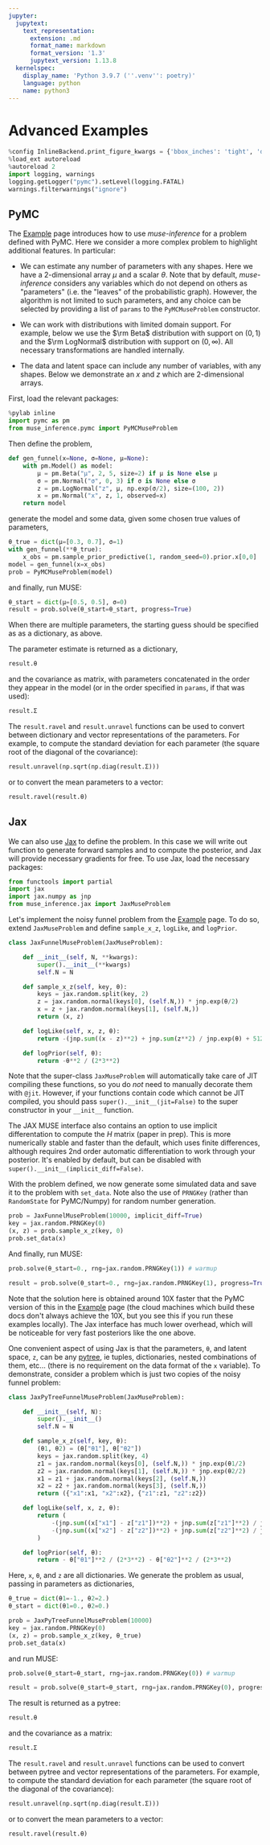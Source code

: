 ```yaml
---
jupyter:
  jupytext:
    text_representation:
      extension: .md
      format_name: markdown
      format_version: '1.3'
      jupytext_version: 1.13.8
  kernelspec:
    display_name: 'Python 3.9.7 (''.venv'': poetry)'
    language: python
    name: python3
---
```


# Advanced Examples

```python nbsphinx="hidden" tags=[]
%config InlineBackend.print_figure_kwargs = {'bbox_inches': 'tight', 'dpi': 110}
%load_ext autoreload
%autoreload 2
import logging, warnings
logging.getLogger("pymc").setLevel(logging.FATAL)
warnings.filterwarnings("ignore")
```

## PyMC


The [Example](example.html) page introduces how to use *muse-inference* for a problem defined with PyMC. Here we consider a more complex problem to highlight additional features. In particular:

* We can estimate any number of parameters with any shapes. Here we have a 2-dimensional array $\mu$ and a scalar $\theta$. Note that by default, *muse-inference* considers any variables which do not depend on others as "parameters" (i.e. the "leaves" of the probabilistic graph). However, the algorithm is not limited to such parameters, and any choice can be selected by providing a list of `params` to the `PyMCMuseProblem` constructor.

* We can work with distributions with limited domain support. For example, below we use the $\rm Beta$ distribution with support on $(0,1)$ and the $\rm LogNormal$ distribution with support on $(0,\infty)$. All necessary transformations are handled internally.

* The data and latent space can include any number of variables, with any shapes. Below we demonstrate an $x$ and $z$ which are 2-dimensional arrays. 

First, load the relevant packages:

```python
%pylab inline
import pymc as pm
from muse_inference.pymc import PyMCMuseProblem
```

Then define the problem,

```python
def gen_funnel(x=None, σ=None, μ=None):
    with pm.Model() as model:
        μ = pm.Beta("μ", 2, 5, size=2) if μ is None else μ
        σ = pm.Normal("σ", 0, 3) if σ is None else σ
        z = pm.LogNormal("z", μ, np.exp(σ/2), size=(100, 2))
        x = pm.Normal("x", z, 1, observed=x)
    return model
```

generate the model and some data, given some chosen true values of parameters,

```python
θ_true = dict(μ=[0.3, 0.7], σ=1)
with gen_funnel(**θ_true):
    x_obs = pm.sample_prior_predictive(1, random_seed=0).prior.x[0,0]
model = gen_funnel(x=x_obs)
prob = PyMCMuseProblem(model)
```

and finally, run MUSE:

```python
θ_start = dict(μ=[0.5, 0.5], σ=0)
result = prob.solve(θ_start=θ_start, progress=True)
```

When there are multiple parameters, the starting guess should be specified as as a dictionary, as above.

The parameter estimate is returned as a dictionary,

```python
result.θ
```

 and the covariance as matrix, with parameters concatenated in the order they appear in the model (or in the order specified in `params`, if that was used):

```python
result.Σ
```

The `result.ravel` and `result.unravel` functions can be used to convert between dictionary and vector representations of the parameters. For example, to compute the standard deviation for each parameter (the square root of the diagonal of the covariance):

```python
result.unravel(np.sqrt(np.diag(result.Σ)))
```

or to convert the mean parameters to a vector:

```python
result.ravel(result.θ)
```

## Jax


We can also use [Jax](https://jax.readthedocs.io/) to define the problem. In this case we will write out function to generate forward samples and to compute the posterior, and Jax will provide necessary gradients for free. To use Jax, load the necessary packages:

```python
from functools import partial
import jax
import jax.numpy as jnp
from muse_inference.jax import JaxMuseProblem
```

Let's implement the noisy funnel problem from the [Example](example.html) page. To do so, extend `JaxMuseProblem` and define `sample_x_z`, `logLike`, and `logPrior`. 

```python
class JaxFunnelMuseProblem(JaxMuseProblem):

    def __init__(self, N, **kwargs):
        super().__init__(**kwargs)
        self.N = N

    def sample_x_z(self, key, θ):
        keys = jax.random.split(key, 2)
        z = jax.random.normal(keys[0], (self.N,)) * jnp.exp(θ/2)
        x = z + jax.random.normal(keys[1], (self.N,))
        return (x, z)

    def logLike(self, x, z, θ):
        return -(jnp.sum((x - z)**2) + jnp.sum(z**2) / jnp.exp(θ) + 512*θ) / 2

    def logPrior(self, θ):
        return -θ**2 / (2*3**2)
```

Note that the super-class `JaxMuseProblem` will automatically take care of JIT compiling these functions, so you do *not* need to manually decorate them with `@jit`. However, if your functions contain code which cannot be JIT compiled, you should pass `super().__init__(jit=False)` to the super constructor in your `__init__` function.

The JAX MUSE interface also contains an option to use implicit differentation to compute the $H$ matrix (paper in prep). This is more numerically stable and faster than the default, which uses finite differences, although requires 2nd order automatic differentiation to work through your posterior. It's enabled by default, but can be disabled with `super().__init__(implicit_diff=False)`.


With the problem defined, we now generate some simulated data and save it to the problem with `set_data`. Note also the use of `PRNGKey` (rather than `RandomState` for PyMC/Numpy) for random number generation. 

```python
prob = JaxFunnelMuseProblem(10000, implicit_diff=True)
key = jax.random.PRNGKey(0)
(x, z) = prob.sample_x_z(key, 0)
prob.set_data(x)
```

And finally, run MUSE:

```python nbsphinx="hidden" tags=[]
prob.solve(θ_start=0., rng=jax.random.PRNGKey(1)) # warmup
```

```python
result = prob.solve(θ_start=0., rng=jax.random.PRNGKey(1), progress=True)
```

Note that the solution here is obtained around 10X faster that the PyMC version of this in the [Example](example.html) page (the cloud machines which build these docs don't always achieve the 10X, but you see this if you run these examples locally). The Jax interface has much lower overhead, which will be noticeable for very fast posteriors like the one above. 


One convenient aspect of using Jax is that the parameters, `θ`, and latent space, `z`, can be any [pytree](https://jax.readthedocs.io/en/latest/pytrees.html), ie tuples, dictionaries, nested combinations of them, etc... (there is no requirement on the data format of the `x` variable). To demonstrate, consider a problem which is just two copies of the noisy funnel problem:

```python
class JaxPyTreeFunnelMuseProblem(JaxMuseProblem):

    def __init__(self, N):
        super().__init__()
        self.N = N

    def sample_x_z(self, key, θ):
        (θ1, θ2) = (θ["θ1"], θ["θ2"])
        keys = jax.random.split(key, 4)
        z1 = jax.random.normal(keys[0], (self.N,)) * jnp.exp(θ1/2)
        z2 = jax.random.normal(keys[1], (self.N,)) * jnp.exp(θ2/2)        
        x1 = z1 + jax.random.normal(keys[2], (self.N,))
        x2 = z2 + jax.random.normal(keys[3], (self.N,))        
        return ({"x1":x1, "x2":x2}, {"z1":z1, "z2":z2})

    def logLike(self, x, z, θ):
        return (
            -(jnp.sum((x["x1"] - z["z1"])**2) + jnp.sum(z["z1"]**2) / jnp.exp(θ["θ1"]) + 512*θ["θ1"]) / 2
            -(jnp.sum((x["x2"] - z["z2"])**2) + jnp.sum(z["z2"]**2) / jnp.exp(θ["θ2"]) + 512*θ["θ2"]) / 2
        )

    def logPrior(self, θ):
        return - θ["θ1"]**2 / (2*3**2) - θ["θ2"]**2 / (2*3**2)
```

Here, `x`, `θ`, and `z` are all dictionaries. We generate the problem as usual, passing in parameters as dictionaries,

```python
θ_true = dict(θ1=-1., θ2=2.)
θ_start = dict(θ1=0., θ2=0.)
```

```python
prob = JaxPyTreeFunnelMuseProblem(10000)
key = jax.random.PRNGKey(0)
(x, z) = prob.sample_x_z(key, θ_true)
prob.set_data(x)
```

and run MUSE:

```python nbsphinx="hidden" tags=[]
prob.solve(θ_start=θ_start, rng=jax.random.PRNGKey(0)) # warmup
```

```python
result = prob.solve(θ_start=θ_start, rng=jax.random.PRNGKey(0), progress=True)
```

The result is returned as a pytree:

```python
result.θ
```

and the covariance as a matrix:

```python
result.Σ
```

The `result.ravel` and `result.unravel` functions can be used to convert between pytree and vector representations of the parameters. For example, to compute the standard deviation for each parameter (the square root of the diagonal of the covariance):

```python
result.unravel(np.sqrt(np.diag(result.Σ)))
```

or to convert the mean parameters to a vector:

```python
result.ravel(result.θ)
```
